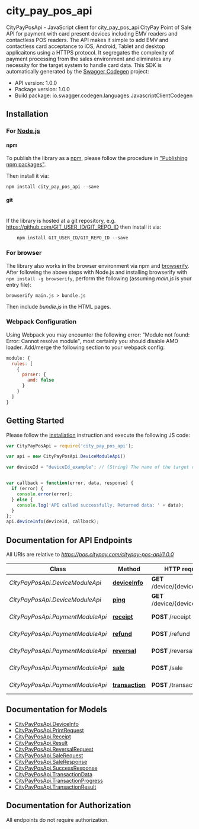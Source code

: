 # city_pay_pos_api

CityPayPosApi - JavaScript client for city_pay_pos_api
CityPay Point of Sale API for payment with card present devices including EMV readers and contactless POS readers.  The API makes it simple to add EMV and contactless card acceptance to iOS, Android, Tablet and desktop applicaitons using a HTTPS protocol. It segregates the complexity of payment processing from the sales environment and eliminates any necessity for the target system to handle card data. 
This SDK is automatically generated by the [Swagger Codegen](https://github.com/swagger-api/swagger-codegen) project:

- API version: 1.0.0
- Package version: 1.0.0
- Build package: io.swagger.codegen.languages.JavascriptClientCodegen

## Installation

### For [Node.js](https://nodejs.org/)

#### npm

To publish the library as a [npm](https://www.npmjs.com/),
please follow the procedure in ["Publishing npm packages"](https://docs.npmjs.com/getting-started/publishing-npm-packages).

Then install it via:

```shell
npm install city_pay_pos_api --save
```

#### git
#
If the library is hosted at a git repository, e.g.
https://github.com/GIT_USER_ID/GIT_REPO_ID
then install it via:

```shell
    npm install GIT_USER_ID/GIT_REPO_ID --save
```

### For browser

The library also works in the browser environment via npm and [browserify](http://browserify.org/). After following
the above steps with Node.js and installing browserify with `npm install -g browserify`,
perform the following (assuming *main.js* is your entry file):

```shell
browserify main.js > bundle.js
```

Then include *bundle.js* in the HTML pages.

### Webpack Configuration

Using Webpack you may encounter the following error: "Module not found: Error:
Cannot resolve module", most certainly you should disable AMD loader. Add/merge
the following section to your webpack config:

```javascript
module: {
  rules: [
    {
      parser: {
        amd: false
      }
    }
  ]
}
```

## Getting Started

Please follow the [installation](#installation) instruction and execute the following JS code:

```javascript
var CityPayPosApi = require('city_pay_pos_api');

var api = new CityPayPosApi.DeviceModuleApi()

var deviceId = "deviceId_example"; // {String} The name of the target device used by the API.


var callback = function(error, data, response) {
  if (error) {
    console.error(error);
  } else {
    console.log('API called successfully. Returned data: ' + data);
  }
};
api.deviceInfo(deviceId, callback);

```

## Documentation for API Endpoints

All URIs are relative to *https://pos.citypay.com/citypay-pos-api/1.0.0*

Class | Method | HTTP request | Description
------------ | ------------- | ------------- | -------------
*CityPayPosApi.DeviceModuleApi* | [**deviceInfo**](docs/DeviceModuleApi.md#deviceInfo) | **GET** /device/{deviceId}/info | Device Information
*CityPayPosApi.DeviceModuleApi* | [**ping**](docs/DeviceModuleApi.md#ping) | **GET** /device/{deviceId}/ping | Device Ping
*CityPayPosApi.PaymentModuleApi* | [**receipt**](docs/PaymentModuleApi.md#receipt) | **POST** /receipt | Receipt Print
*CityPayPosApi.PaymentModuleApi* | [**refund**](docs/PaymentModuleApi.md#refund) | **POST** /refund | Refund Transaction
*CityPayPosApi.PaymentModuleApi* | [**reversal**](docs/PaymentModuleApi.md#reversal) | **POST** /reversal | Reversal Tranasction
*CityPayPosApi.PaymentModuleApi* | [**sale**](docs/PaymentModuleApi.md#sale) | **POST** /sale | Sale Transaction
*CityPayPosApi.PaymentModuleApi* | [**transaction**](docs/PaymentModuleApi.md#transaction) | **POST** /transaction | Transaction Status


## Documentation for Models

 - [CityPayPosApi.DeviceInfo](docs/DeviceInfo.md)
 - [CityPayPosApi.PrintRequest](docs/PrintRequest.md)
 - [CityPayPosApi.Receipt](docs/Receipt.md)
 - [CityPayPosApi.Result](docs/Result.md)
 - [CityPayPosApi.ReversalRequest](docs/ReversalRequest.md)
 - [CityPayPosApi.SaleRequest](docs/SaleRequest.md)
 - [CityPayPosApi.SaleResponse](docs/SaleResponse.md)
 - [CityPayPosApi.SuccessResponse](docs/SuccessResponse.md)
 - [CityPayPosApi.TransactionData](docs/TransactionData.md)
 - [CityPayPosApi.TransactionProgress](docs/TransactionProgress.md)
 - [CityPayPosApi.TransactionResult](docs/TransactionResult.md)


## Documentation for Authorization

 All endpoints do not require authorization.

